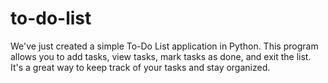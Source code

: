 # to-do-list
We've just created a simple To-Do List application in Python. This program allows you to add tasks, view tasks, mark tasks as done, and exit the list. It's a great way to keep track of your tasks and stay organized.
